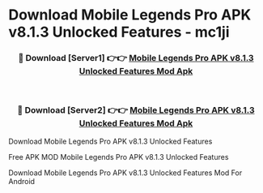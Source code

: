# Download Mobile Legends Pro APK v8.1.3 Unlocked Features - mc1ji



<div align="center">
<h3>🔴 Download [Server1] 👉👉 <a href="https://momento.my/?title=Mobile_Legends_Pro_APK_v8.1.3_Unlocked_Features">Mobile Legends Pro APK v8.1.3 Unlocked Features Mod Apk</a></h3><br>

<h3>🔴 Download [Server2] 👉👉 <a href="https://momento.my/?title=Mobile_Legends_Pro_APK_v8.1.3_Unlocked_Features">Mobile Legends Pro APK v8.1.3 Unlocked Features Mod Apk</a></h3>
</div>



Download Mobile Legends Pro APK v8.1.3 Unlocked Features 

Free APK MOD Mobile Legends Pro APK v8.1.3 Unlocked Features 

Download Mobile Legends Pro APK v8.1.3 Unlocked Features Mod For Android
